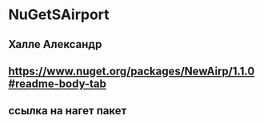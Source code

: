 # NuGetSAirport 
## Халле Александр  
##  https://www.nuget.org/packages/NewAirp/1.1.0#readme-body-tab  
##  ссылка на нагет пакет
